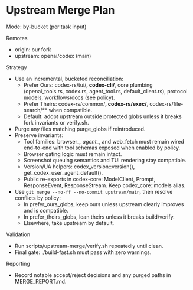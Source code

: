 # Upstream Merge Plan

Mode: by-bucket (per task input)

Remotes
- origin: our fork
- upstream: openai/codex (main)

Strategy
- Use an incremental, bucketed reconciliation:
  - Prefer Ours: codex-rs/tui/**, codex-cli/**, core plumbing (openai_tools.rs, codex.rs, agent_tool.rs, default_client.rs), protocol models, workflows/docs (see policy).
  - Prefer Theirs: codex-rs/common/**, codex-rs/exec/**, codex-rs/file-search/** when compatible.
  - Default: adopt upstream outside protected globs unless it breaks fork invariants or verify.sh.
- Purge any files matching purge_globs if reintroduced.
- Preserve invariants:
  - Tool families: browser_*, agent_*, and web_fetch must remain wired end-to-end with tool schemas exposed when enabled by policy.
  - Browser gating logic must remain intact.
  - Screenshot queuing semantics and TUI rendering stay compatible.
  - Version/UA helpers: codex_version::version(), get_codex_user_agent_default().
  - Public re-exports in codex-core: ModelClient, Prompt, ResponseEvent, ResponseStream. Keep codex_core::models alias.
- Use `git merge --no-ff --no-commit upstream/main`, then resolve conflicts by policy:
  - In prefer_ours_globs, keep ours unless upstream clearly improves and is compatible.
  - In prefer_theirs_globs, lean theirs unless it breaks build/verify.
  - Elsewhere, take upstream by default.

Validation
- Run scripts/upstream-merge/verify.sh repeatedly until clean.
- Final gate: ./build-fast.sh must pass with zero warnings.

Reporting
- Record notable accept/reject decisions and any purged paths in MERGE_REPORT.md.
